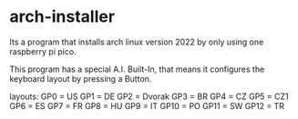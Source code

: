 # arch-installer
Its a program that installs arch linux version 2022 by only using one raspberry pi pico.

This program has a special A.I. Built-In, that means it configures the keyboard layout by pressing a Button.

layouts:
GP0 = US
GP1 = DE
GP2 = Dvorak
GP3 = BR
GP4 = CZ
GP5 = CZ1
GP6 = ES
GP7 = FR
GP8 = HU
GP9 = IT
GP10 = PO
GP11 = SW
GP12 = TR
